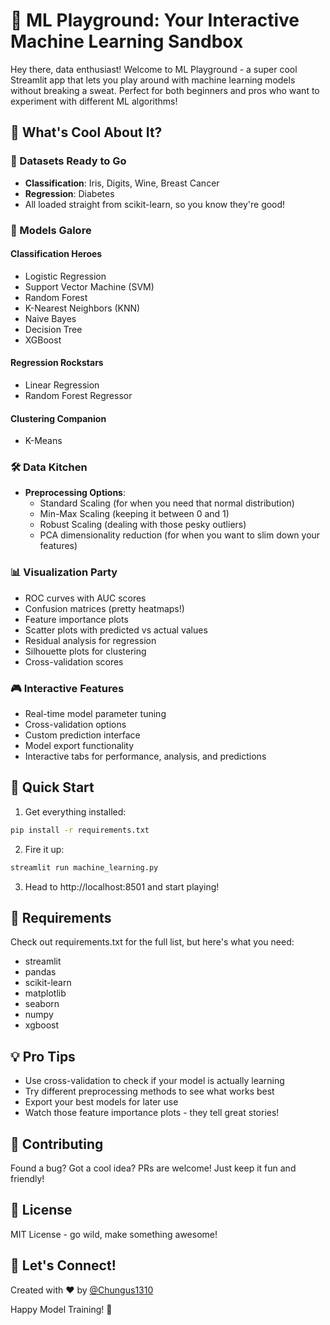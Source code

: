 # 🤖 ML Playground: Your Interactive Machine Learning Sandbox

Hey there, data enthusiast! Welcome to ML Playground - a super cool Streamlit app that lets you play around with machine learning models without breaking a sweat. Perfect for both beginners and pros who want to experiment with different ML algorithms!

## 🌟 What's Cool About It?

### 🎯 Datasets Ready to Go
- **Classification**: Iris, Digits, Wine, Breast Cancer
- **Regression**: Diabetes
- All loaded straight from scikit-learn, so you know they're good!

### 🎨 Models Galore
#### Classification Heroes
- Logistic Regression
- Support Vector Machine (SVM)
- Random Forest
- K-Nearest Neighbors (KNN)
- Naive Bayes
- Decision Tree
- XGBoost

#### Regression Rockstars
- Linear Regression
- Random Forest Regressor

#### Clustering Companion
- K-Means

### 🛠️ Data Kitchen
- **Preprocessing Options**:
  - Standard Scaling (for when you need that normal distribution)
  - Min-Max Scaling (keeping it between 0 and 1)
  - Robust Scaling (dealing with those pesky outliers)
  - PCA dimensionality reduction (for when you want to slim down your features)

### 📊 Visualization Party
- ROC curves with AUC scores
- Confusion matrices (pretty heatmaps!)
- Feature importance plots
- Scatter plots with predicted vs actual values
- Residual analysis for regression
- Silhouette plots for clustering
- Cross-validation scores

### 🎮 Interactive Features
- Real-time model parameter tuning
- Cross-validation options
- Custom prediction interface
- Model export functionality
- Interactive tabs for performance, analysis, and predictions

## 🚀 Quick Start

1. Get everything installed:
```bash
pip install -r requirements.txt
```

2. Fire it up:
```bash
streamlit run machine_learning.py
```

3. Head to http://localhost:8501 and start playing!

## 🔧 Requirements
Check out requirements.txt for the full list, but here's what you need:
- streamlit
- pandas
- scikit-learn
- matplotlib
- seaborn
- numpy
- xgboost

## 💡 Pro Tips
- Use cross-validation to check if your model is actually learning
- Try different preprocessing methods to see what works best
- Export your best models for later use
- Watch those feature importance plots - they tell great stories!

## 🤝 Contributing
Found a bug? Got a cool idea? PRs are welcome! Just keep it fun and friendly!

## 📜 License
MIT License - go wild, make something awesome!

## 👋 Let's Connect!
Created with ❤️ by [@Chungus1310](https://github.com/Chungus1310)

Happy Model Training! 🎉

